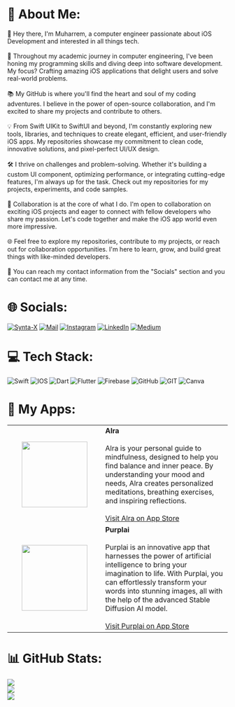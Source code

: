 # 💫 About Me:
👋 Hey there, I'm Muharrem, a computer engineer passionate about iOS Development and interested in all things tech.<br><br>🚀 Throughout my academic journey in computer engineering, I've been honing my programming skills and diving deep into software development. My focus? Crafting amazing iOS applications that delight users and solve real-world problems.<br><br>📚 My GitHub is where you'll find the heart and soul of my coding adventures. I believe in the power of open-source collaboration, and I'm excited to share my projects and contribute to others.<br><br>💡 From Swift UIKit to SwiftUI and beyond, I'm constantly exploring new tools, libraries, and techniques to create elegant, efficient, and user-friendly iOS apps. My repositories showcase my commitment to clean code, innovative solutions, and pixel-perfect UI/UX design.<br><br>🛠️ I thrive on challenges and problem-solving. Whether it's building a custom UI component, optimizing performance, or integrating cutting-edge features, I'm always up for the task. Check out my repositories for my projects, experiments, and code samples.<br><br>🌟 Collaboration is at the core of what I do. I'm open to collaboration on exciting iOS projects and eager to connect with fellow developers who share my passion. Let's code together and make the iOS app world even more impressive.<br><br>🌐 Feel free to explore my repositories, contribute to my projects, or reach out for collaboration opportunities. I'm here to learn, grow, and build great things with like-minded developers.<br><br>📧 You can reach my contact information from the "Socials" section and you can contact me at any time.

# 🌐 Socials:
[![Synta-X](https://img.shields.io/badge/Synta--X-100000?style=flat&logo=Wordpress&logoColor=white&labelColor=626262&color=626262)](https://synta-x.com/) [![Mail](https://img.shields.io/badge/Mail-100000?style=flat&logo=Gmail&logoColor=white&labelColor=FF0000&color=FF0000)](mailto:koroglu.muharrem@hotmail.com) [![Instagram](https://img.shields.io/badge/Instagram-%23E4405F.svg?logo=Instagram&logoColor=white)](https://instagram.com/m.koroglu99) [![LinkedIn](https://img.shields.io/badge/LinkedIn-%230077B5.svg?logo=linkedin&logoColor=white)](https://linkedin.com/in/muharremkoroglu) [![Medium](https://img.shields.io/badge/Medium-12100E?logo=medium&logoColor=white)](https://medium.com/@muharremkoroglu) 

# 💻 Tech Stack:
![Swift](https://img.shields.io/badge/swift-F54A2A?style=flat&logo=swift&logoColor=white) ![IOS](https://img.shields.io/badge/IOS-%2320232a.svg?style=flat&logo=apple&logoColor=white) ![Dart](https://img.shields.io/badge/dart-%230175C2.svg?style=flat&logo=dart&logoColor=white) ![Flutter](https://img.shields.io/badge/Flutter-%2302569B.svg?style=flat&logo=Flutter&logoColor=white) ![Firebase](https://img.shields.io/badge/firebase-%23039BE5.svg?style=flat&logo=firebase) ![GitHub](https://img.shields.io/badge/GitHub-%23121011.svg?style=flat&logo=github&logoColor=white) ![GIT](https://img.shields.io/badge/Git-fc6d26?style=flat&logo=git&logoColor=white) ![Canva](https://img.shields.io/badge/Canva-%2300C4CC.svg?style=flat&logo=Canva&logoColor=white)

# 📱 My Apps:

<table>
  <tbody>
    <tr>
      <td width="200" align="center" valign="middle">
        <img width="150" height="150" src="https://github.com/user-attachments/assets/9a5355d7-7ab8-4849-8104-97065e168c6e">
      </td>
      <td valign="middle">
        <strong>Alra</strong>
        <br><br>
        Alra is your personal guide to mindfulness, designed to help you find balance and inner peace. By understanding your mood and needs, Alra creates personalized meditations, breathing exercises, and inspiring reflections.
        <br><br>
        <a href="https://apps.apple.com/us/app/alra-ai-meditation-calm/id6741762817">Visit Alra on App Store</a>
      </td>
    </tr>
    <tr>
      <td width="200" align="center" valign="middle">
        <img width="150" height="150" src="https://github.com/MuharremKoroglu/MuharremKoroglu/assets/68854616/1072db6a-01bf-4edc-a65f-77dbc622a9c5">
      </td>
      <td valign="middle">
        <strong>Purplai</strong>
        <br><br>
        Purplai is an innovative app that harnesses the power of artificial intelligence to bring your imagination to life. With Purplai, you can effortlessly transform your words into stunning images, all with the help of the advanced Stable Diffusion AI model.
        <br><br>
        <a href="https://apps.apple.com/us/app/purplai-ai-art-generator/id6479694808">Visit Purplai on App Store</a>
      </td>
    </tr>
  </tbody>
</table>


# 📊 GitHub Stats:
![](https://github-readme-stats.vercel.app/api/top-langs/?username=MuharremKoroglu&theme=dark&hide_border=false&include_all_commits=true&count_private=true&layout=compact)<br/>
![](https://github-readme-stats.vercel.app/api?username=MuharremKoroglu&theme=dark&hide_border=false&include_all_commits=true&count_private=true)<br/>
![](https://github-readme-streak-stats.herokuapp.com/?user=MuharremKoroglu&theme=dark&hide_border=false)<br/>
